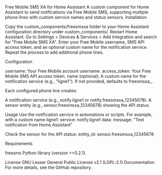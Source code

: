 Free Mobile SMS XA for Home Assistant
A custom component for Home Assistant to send notifications via Free Mobile SMS, supporting multiple phone lines with custom service names and status sensors.
Installation

Copy the custom_components/freesmsxa folder to your Home Assistant configuration directory under custom_components/.
Restart Home Assistant.
Go to Settings > Devices & Services > Add Integration and search for "Free Mobile SMS XA".
Enter your Free Mobile username, SMS API access token, and an optional custom name for the notification service.
Repeat the process to add additional phone lines.

Configuration

username: Your Free Mobile account username.
access_token: Your Free Mobile SMS API access token.
name (optional): A custom name for the notification service (e.g., "ligne1"). If not provided, defaults to freesmsxa_<username>.

Each configured phone line creates:

A notification service (e.g., notify.ligne1 or notify.freesmsxa_12345678).
A sensor entity (e.g., sensor.freesmsxa_12345678) showing the API status.

Usage
Use the notification service in automations or scripts. For example, with a custom name ligne1:
service: notify.ligne1
data:
  message: "Test notification from Home Assistant"

Check the sensor for the API status:
entity_id: sensor.freesmsxa_12345678

Requirements

freesms Python library (version >=0.2.1).

License
GNU Lesser General Public License v2.1 (LGPL-2.1)
Documentation
For more details, see the GitHub repository.
